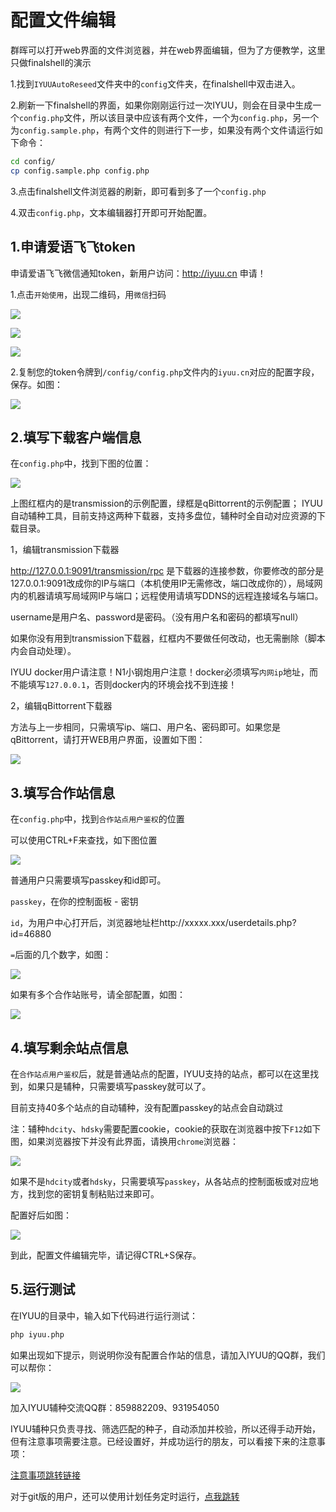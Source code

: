 # 配置文件编辑

群晖可以打开web界面的文件浏览器，并在web界面编辑，但为了方便教学，这里只做finalshell的演示

1.找到`IYUUAutoReseed`文件夹中的`config`文件夹，在finalshell中双击进入。

2.刷新一下finalshell的界面，如果你刚刚运行过一次IYUU，则会在目录中生成一个`config.php`文件，所以该目录中应该有两个文件，一个为`config.php`，另一个为`config.sample.php`，有两个文件的则进行下一步，如果没有两个文件请运行如下命令：

```sh
cd config/
cp config.sample.php config.php
```

3.点击finalshell文件浏览器的刷新，即可看到多了一个`config.php`

4.双击`config.php`，文本编辑器打开即可开始配置。

## 1.申请爱语飞飞token

申请爱语飞飞微信通知token，新用户访问：http://iyuu.cn 申请！

1.点击`开始使用`，出现二维码，用`微信`扫码

![](https://cdn.iyuu.cn/usr/uploads/2019/12/2331433923.png)

![](https://cdn.iyuu.cn/usr/uploads/2019/12/3324442680.png)

![](https://cdn.iyuu.cn/usr/uploads/2019/12/3181272964.png)

2.复制您的token令牌到`/config/config.php`文件内的`iyuu.cn`对应的配置字段，保存。如图：

![](https://cdn.iyuu.cn/usr/uploads/2019/12/3669828008.png)

## 2.填写下载客户端信息

在`config.php`中，找到下图的位置：

![](https://cdn.iyuu.cn/usr/uploads/2020/04/3805158843.png)

上图红框内的是transmission的示例配置，绿框是qBittorrent的示例配置；
IYUU自动辅种工具，目前支持这两种下载器，支持多盘位，辅种时全自动对应资源的下载目录。

1，编辑transmission下载器

http://127.0.0.1:9091/transmission/rpc 是下载器的连接参数，你要修改的部分是127.0.0.1:9091改成你的IP与端口（本机使用IP无需修改，端口改成你的），局域网内的机器请填写局域网IP与端口；远程使用请填写DDNS的远程连接域名与端口。

username是用户名、password是密码。（没有用户名和密码的都填写null）

如果你没有用到transmission下载器，红框内不要做任何改动，也无需删除（脚本内会自动处理）。

IYUU docker用户请注意！N1小钢炮用户注意！docker必须填写`内网ip`地址，而不能填写`127.0.0.1`，否则docker内的环境会找不到连接！

2，编辑qBittorrent下载器

方法与上一步相同，只需填写ip、端口、用户名、密码即可。如果您是qBittorrent，请打开WEB用户界面，设置如下图：

![](https://cdn.iyuu.cn/usr/uploads/2019/12/405587689.png)

## 3.填写合作站信息

在`config.php`中，找到`合作站点用户鉴权`的位置

可以使用CTRL+F来查找，如下图位置

![](https://cdn.iyuu.cn/usr/uploads/2019/12/3696916642.png)

普通用户只需要填写passkey和id即可。

`passkey`，在你的控制面板 - 密钥

`id`，为用户中心打开后，浏览器地址栏http://xxxxx.xxx/userdetails.php?id=46880

```=```后面的几个数字，如图：

![](https://cdn.iyuu.cn/usr/uploads/2019/12/1230288911.png)

如果有多个合作站账号，请全部配置，如图：

![](https://cdn.iyuu.cn/usr/uploads/2020/04/1792901782.png)

## 4.填写剩余站点信息

在`合作站点用户鉴权`后，就是普通站点的配置，IYUU支持的站点，都可以在这里找到，如果只是辅种，只需要填写passkey就可以了。

目前支持40多个站点的自动辅种，没有配置passkey的站点会自动跳过

注：辅种`hdcity`、`hdsky`需要配置cookie，cookie的获取在浏览器中按下`F12`如下图，如果浏览器按下并没有此界面，请换用`chrome`浏览器：

![](https://i.loli.net/2020/10/15/PvENH9CaUVdotR2.png)

如果不是`hdcity`或者`hdsky`，只需要填写`passkey`，从各站点的控制面板或对应地方，找到您的密钥复制粘贴过来即可。

配置好后如图：

![](https://cdn.iyuu.cn/usr/uploads/2019/12/890327305.png)

到此，配置文件编辑完毕，请记得CTRL+S保存。

## 5.运行测试

在IYUU的目录中，输入如下代码进行运行测试：

```sh
php iyuu.php
```

如果出现如下提示，则说明你没有配置合作站的信息，请加入IYUU的QQ群，我们可以帮你：

![](https://i.loli.net/2020/10/13/Eip7JvSXNZDOe5m.jpg)

加入IYUU辅种交流QQ群：859882209、931954050

IYUU辅种只负责寻找、筛选匹配的种子，自动添加并校验，所以还得手动开始，但有注意事项需要注意。已经设置好，并成功运行的朋友，可以看接下来的注意事项：

[注意事项跳转链接](https://github.com/AnthonyMSen/IYUUGuide/blob/main/6.%E5%B8%B8%E8%A7%81%E9%97%AE%E9%A2%98%E8%A7%A3%E5%86%B3%E6%96%B9%E6%A1%88.md)

对于git版的用户，还可以使用计划任务定时运行，[点我跳转](https://github.com/AnthonyMSen/IYUUGuide/blob/main/4.%E8%AE%A1%E5%88%92%E4%BB%BB%E5%8A%A1%E9%85%8D%E7%BD%AE.md)